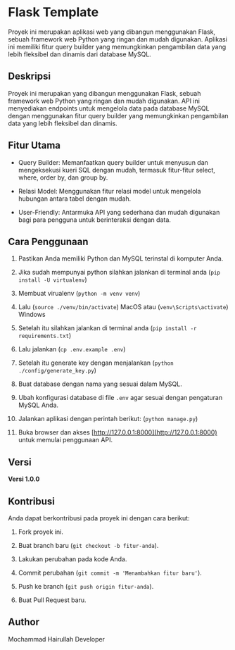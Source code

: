 # Flask Template

Proyek ini merupakan aplikasi web yang dibangun menggunakan Flask, sebuah framework web Python yang ringan dan mudah digunakan. Aplikasi ini memiliki fitur query builder yang memungkinkan pengambilan data yang lebih fleksibel dan dinamis dari database MySQL.

## Deskripsi

Proyek ini merupakan yang dibangun menggunakan Flask, sebuah framework web Python yang ringan dan mudah digunakan. API ini menyediakan endpoints untuk mengelola data pada database MySQL dengan menggunakan fitur query builder yang memungkinkan pengambilan data yang lebih fleksibel dan dinamis.

## Fitur Utama

- Query Builder: Memanfaatkan query builder untuk menyusun dan mengeksekusi kueri SQL dengan mudah, termasuk fitur-fitur select, where, order by, dan group by.

- Relasi Model: Menggunakan fitur relasi model untuk mengelola hubungan antara tabel dengan mudah.

- User-Friendly: Antarmuka API yang sederhana dan mudah digunakan bagi para pengguna untuk berinteraksi dengan data.

## Cara Penggunaan

1. Pastikan Anda memiliki Python dan MySQL terinstal di komputer Anda.

2. Jika sudah mempunyai python silahkan jalankan di terminal anda (`pip install -U virtualenv`)

5. Membuat virualenv (`python -m venv venv`)

4. Lalu (`source ./venv/bin/activate`) MacOS atau (`venv\Scripts\activate`) Windows

5. Setelah itu silahkan jalankan di terminal anda (`pip install -r requirements.txt`)

6. Lalu jalankan (`cp .env.example .env`)

7. Setelah itu generate key dengan menjalankan (`python ./config/generate_key.py`)

2. Buat database dengan nama yang sesuai dalam MySQL.

3. Ubah konfigurasi database di file `.env` agar sesuai dengan pengaturan MySQL Anda.

4. Jalankan aplikasi dengan perintah berikut: (`python manage.py`)

5. Buka browser dan akses [http://127.0.0.1:8000](http://127.0.0.1:8000) untuk memulai penggunaan API.

## Versi

**Versi 1.0.0**

## Kontribusi

Anda dapat berkontribusi pada proyek ini dengan cara berikut:

1. Fork proyek ini.

2. Buat branch baru (`git checkout -b fitur-anda`).

3. Lakukan perubahan pada kode Anda.

4. Commit perubahan (`git commit -m 'Menambahkan fitur baru'`).

5. Push ke branch (`git push origin fitur-anda`).

6. Buat Pull Request baru.

## Author

Mochammad Hairullah
Developer